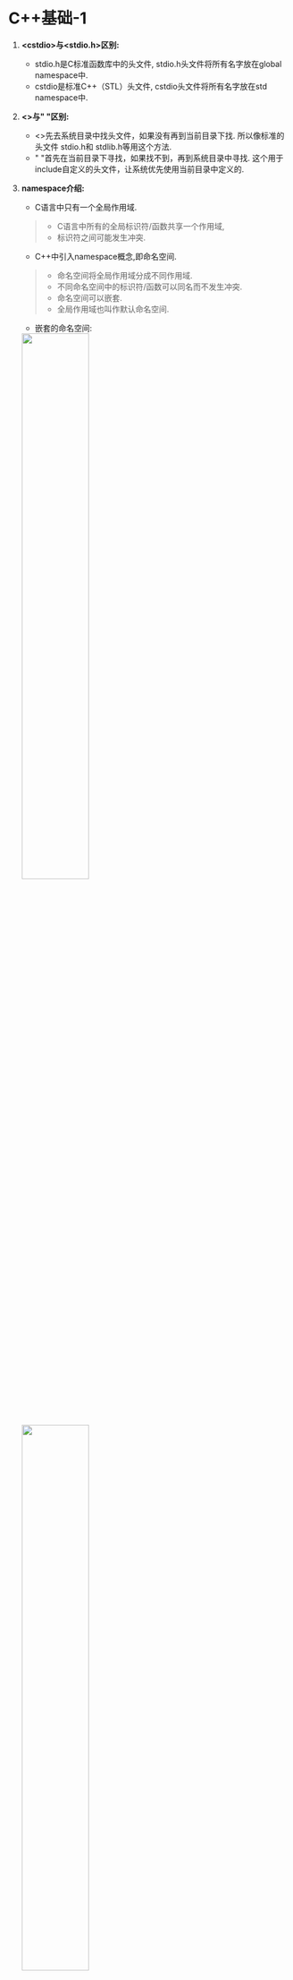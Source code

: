 # C++基础-1

1. **\<cstdio>与<stdio.h>区别:**
   - stdio.h是C标准函数库中的头文件, stdio.h头文件将所有名字放在global namespace中.
   - cstdio是标准C++（STL）头文件, cstdio头文件将所有名字放在std namespace中.
2. **<>与" "区别:**
   - <>先去系统目录中找头文件，如果没有再到当前目录下找. 所以像标准的头文件 stdio.h和 stdlib.h等用这个方法.
   - " "首先在当前目录下寻找，如果找不到，再到系统目录中寻找. 这个用于include自定义的头文件，让系统优先使用当前目录中定义的.
3. **namespace介绍:**
   - C语言中只有一个全局作用域.
   > - C语言中所有的全局标识符/函数共享一个作用域, 
   > - 标识符之间可能发生冲突.

   - C++中引入namespace概念,即命名空间.
   > - 命名空间将全局作用域分成不同作用域.
   > - 不同命名空间中的标识符/函数可以同名而不发生冲突.
   > - 命名空间可以嵌套.
   > - 全局作用域也叫作默认命名空间.

   - 嵌套的命名空间:
   <img src="../image/screenshot_namespace.png" width="50%" height="50%" />
   <img src="../image/screenshot_namespace1.png" width="50%" height="50%" />

   using指令: 可以使用using namespace 指令告诉编译器后续代码正在使用那个命名空间中的标识符/函数.
4. **继承和派生类:**
   - 继承允许我们依据另一个类来定义一个类,这使得创建和维护一个应用程序变得更容易,也达到了重用代码功能和提高效率的效果.
   - 当创建一个类时,不需要重新编写成员变量和成员函数,只需要指定新建的类继承一个已有的类即可.这个已有的类称为基类, 新建的类称为派生类.
   例: 
      单继承:`class derived-class: public/protected/private base-class`  
      多继承: `class derived-class: public/protected/private base-class, public/protected/private base-class1`
   - 继承有三种继承类型:public, protected, private. 我们通常使用public.
     公有继承(public): 当一个类派生自公有基类时,基类的公有成员也是派生类的公有成员,基类的保护成员也是派生类的保护成员,基类的私有成员不能直接被派生类访问,但是可以通过调用基类的公有和保护成员来访问.
     保护继承(protected): 当一个类派生自保护基类时, 基类的公有和保护成员将称为派生类的保护成员.
     私有继承(private): 当一个类派生自私有基类时, 基类的公有和保护成员将成为派生类的私有成员.
5. **访问控制和继承:**
   **在没有继承的情况下，protected和private相同.**
    ![截图](../image/screenshot.png)
6. **重载运算符和重载函数:**  
   - 当调用一个重载函数或重载运算符时，编译器通过所使用的参数类型与定义中的参数类型进行对比,决定选用最合适的定义,选择最合适的重载函数或重载运算符的过程称为**重载决策**.
   - 重载函数: 在同一作用域内,可以声明几个功能类似的同名函数,但是这些函数的形参(个数或类型或顺序)必须不同.
   - 重载运算符: 可以重新定义或重载C++内置的大部分运算符.
      > 重载的运算符是带有特殊名称的函数,函数名是由关键字operator和其后要重载运算符符号构成的,与其他函数一样,重载运算符有一个返回类型和一个参数列表.例:`Box operator+(const Box& b)`
    <img src="../image/screenshot_operator.png" width="50%" height="50%" />
   - 上图例子中中的 if (p1 == p2) 语句，相当于对象p1调用函数“operator==”，把对象p2作为一个参数传递给该函数，从而实现了两个对象的比较。
7. **多态和虚函数:**
   <img src="../image/screenshot_duotai.png" width="50%" height="50%" />
   - 上图中导致输出错误的原因是调用函数area()被编译器设置为基类中的版本,这就是所谓的**静态多态**或**静态链接**-函数调用在程序执行前就已经设置好了,故也叫**早绑定**.
  
   <img src="../image/screenshot_duotai_virtual.png" width="50%" height="50%" />
   
   - 上图中输出正确结果原因是area()函数会在每个子类中具有不同的实现.这就是**多态**的一般使用方式.
   - 虚函数: 是在基类中使用关键字virtual声明的函数. 在派生类中重新定义基类中定义的虚函数时, 会告诉编译器不要静态链接到该函数, 这种操作称为**动态链接**或**后期绑定**.
   - 纯虚函数: 在基类中定义虚函数，以便在派生类中重新定义该函数更好地适用于对象，但是您在基类中又不能对虚函数给出有意义的实现，这个时候就会用到纯虚函数。
      > `virtual int area() = 0;` = 0 告诉编译器,函数没有主体, 是纯虚函数.
8. **数据抽象和数据封装:**
   - 数据抽象指只向外界提供关键信息,并隐藏实现细节.C++类为数据抽象提供了可能,其可以向外界提供用于操作的公有方法,外界实际上并不清楚类的内部实现.
   - 数据抽象和数据封装的好处:
     > 类的内部受到保护,不会因无意的用户级错误导致对象状态受损.
     > 类实现可能随着时间的推移而发生变化,以便对应不断变化的需求,或者应对那些要求不改变用户级代码的错误报告。
9. **预处理器:**
    - 预处理器是一些指令,指示编译器在实际编译之前所需完成的预处理.
    - 所有的预处理器指令都是以(#)开头,只有空格符可以出现在预处理器之前,预处理器指令不是C++语言,所以它们不会以分号(;)结尾.
      > `#include`指令用于把头文件包含到源文件中.
    - #define预处理指令用于创建符号常量,该符号常量通常被称为**宏**.
      > 例: `#define PI 3.14159`
    - 参数宏:使用#define来定义一个带参数的宏.
      > 例: `#define MIN(a,b) (a < b ? a : b)`
    - 条件编译: 可以用来有选择的对部分程序源代码进行编译.
      <img src="../image/screenshot_define.png" width="100%" height="100%" />
10. **信号处理:**
    - 信号是由操作系统传给进程的中断,会提前终止一个程序,可以通过ctrl+c产生中断.
    - 下表所列信号可以在程序中捕获:
      <img src="../image/screenshot_signal.png" width="70%" height="70%" />
    - C++信号处理库提供signal函数来捕获突发/中断事件.
      > 例: `signal(SIGINT, signalHandler);`  //捕获到ctrl+c中断时执行signalHandler函数.
    - raise()函数:其可以生成突发/中断信号.
      > 例: `raise( SIGINT);` // 可以产生一个与ctrl+c效果相同的一个中断.
11. **异常处理:**
    - C++异常是指在程序运行时发生的特殊情况,比如尝试除以零操作.
    - C++异常处理涉及到三个关键字:
      > throw: 当出现问题时,程序会抛出一个异常.
      > catch: 用于捕获异常,可以捕获C++标准内置的异常(定义在\<exception>中)),也可以自定义异常.
      > try: try块中放置可能抛出异常的代码,try块中的代码被称为**保护代码**.
12. **动态内存:**
    - C++程序中的内存分为两部分:
      > - 栈: 在函数内部声明的所有变量都占用栈内存.
      > - 堆: 用于动态内存分配.
    - 很多时候,我们无法提前预知需要多少内存来存储某个定义变量中的特定信息,所需内存的大小需要在运行时才能确定,这时就需要分配堆中的内存,使用new和delete运算符.
      > 例: `int *array=new int [m];`  //动态分配,数组长度为 m
13. **模板:**
    [模板讲解](https://blog.csdn.net/lms1008611/article/details/81985815)
    - 人们需要编写多个形式和功能都相似的函数或类, 于是C++引人了**函数模板**和**类模板**, 编译器从函数模板和类模板可以自动生成多个函数和类，避免了程序员的重复劳动.
      例: ./template/template.c
    * 函数模板:
    > 函数模板可以用来创建一个通用的函数，以支持多种不同的形参，避免重载函数的函数体重复设计.
    ```
      template<typename(或class) T>
      <返回类型><函数名>(参数表)
      {
        函数体
      }
    ```
14. **智能指针:**
    - 动态内存管理经常会出现两种问题: 一种是忘记释放内存, 会造成内存泄漏; 一种是尚有指针引用内存的情况下就释放了它, 就会产生引用非法内存的指针.
    - 为了更加容易（更加安全）的使用动态内存, 引入了智能指针的概念. 智能指针的行为类似常规指针, 重要的区别是它负责自动释放所指向的对象.
    - 智能指针分类:
      > unique_ptr: 持有对对象的独有权, 即unique_ptr不共享它所管理的对象(两个unique_ptr不能指向一个对象).
      > shared_ptr: 共享所有权的智能指针，允许多个指针指向同一个对象.
      > weak_ptr: 不控制所指向对象生存期的智能指针，它指向一个由shared_ptr管理的对象，将一个weak_ptr绑定到一个shared_ptr不会改变shared_ptr的引用计数。一旦最后一个指向对象的shared_ptr被销毁，对象就会被释放，即使有weak_ptr指向对象，对象还是会被释放.
15. **引用:**
    - 引用不是对象, 而是一个对象的一个别名.
    - 定义指针时编译器会自动分配内存, 而引用不会单独分配空间.
    - 指针作为参数时, 会拷贝指针作为参数, 由于指针指向的是一个对象, 因此在函数内可以实现对指针所指向对象的修改. 引用作为参数时, 实际是传递对象的本身因此不需要拷贝. 
16. **vector:**
    - vector将元素存储在连续内存空间中, 当添加的元素超过原先分配的内存大小时, 就需要重新申请空间, 并把原来的元素移到新的内存中. 通常vector实现通常会比空间需求分配更大的空间, 以避免在添加元素时频繁的重新分配空间并对数据进行移动.
17. **class**和**struct**: 本质没有区别(都可以定义类), 只是默认访问控制权限不同(class默认为private, struct默认为public)
18. **sizeof**: 其是操作符而不是函数, 结果为参数数据占用的空间大小而不是参数维数.
    **strlen**: 从参数所指向的内存开始往后计数, 直到内存中的内容为0(即'\0').
    **string**: 字符串是以'\0'结尾的字符数组.

    <table><tr><td bgcolor=AntiqueWhite>char *str3 = "hello";//最后有一个”隐形“的'\0'
    
    printf("test3 %lu %lu\n\n", sizeof(str3), strlen(str3)); //8 5
    注: str3并不是一个数组，而是一个字符指针, 因此sizeof(str3)为8, strlen还是从str3指向的地址开始，直到遇到’\0’，即得到长度5</td></tr></table>
    <table><tr><td bgcolor=AntiqueWhite> char str1[8] = "hello";
    
    printf("test1 %lu %lu\n\n", sizeof(str1), strlen(str1)); //8 5
    注: str1占用空间是8，而strlen仍然是5</td></tr></table>
    <table><tr><td bgcolor=AntiqueWhite> char str2[] = {'h','e','l','l','o'};
    
    printf("test2 %lu %lu\n\n", sizeof(str2), strlen(str2)); //5 10
    注: 在str2中没有看到'\0'，所以你可能看到的结果是10，也可能是另外一个莫名其妙的值，甚至可能导致程序崩溃</td></tr></table>
    <table><tr><td bgcolor=AntiqueWhite> char str4[] = "hello";
    
    testArr(str4);//8 5 
    注: 当数组作为参数时，实际上只是一个指针，所以用sizeof计算时，会得到8</td></tr></table>
    <table><tr><td bgcolor=AntiqueWhite> char str6[10] = {0};
    
    printf("test6 %lu %lu\n\n", sizeof(str6), strlen(str6)); //10 0
    注: sizeof结果为10，但是由于都是0，因此strlen得到长度位0</td></tr></table>
    <table><tr><td bgcolor=AntiqueWhite> char str7[5] = "hello";
    
    printf("test7 %lu %lu\n\n", sizeof(str7), strlen(str7)); //5 10
    注: sizeof结果是5，它没有空间容纳最后的’\0’, 因此导致strlen计算的结果和test2一样，可能会是任意值</td></tr></table>

19. **const用法:**
	参考资料[链接](https://www.jb51.net/article/118141.htm)
	1. 修饰常量:
	> * 基本原则: const 变量不可修改.
	2. const与指针:
	> const与指针的关系分为两种: 
	> * `const int* val`或`int const *val`: 可以改变指针指向，不能改变所指变量的值.
	> * `int* const val`: 不能改变指针指向，可以改变所指变量的值.
	> 总结: **左定值, 右定向**
    3. const修饰类对象:
	> * 基本原则: const修饰类对象时，其对象中的任何成员都不能被修改. const修饰的对象，该对象的任何非const成员函数都不能调用该对象，因为任何非const成员函数都会有修改成员变量的可能.
	4. const修饰类的成员变量
	> * 基本原则: const修饰的成员变量不能被修改，同时只能在初始化列表中被初始化，因为常量只能被初始化，不能被赋值.
	5. const修饰类的成员函数:
	> * 基本原则: 不能修改对象中的成员变量, 也不能调用类中任何非const成员函数(因为调用非const成员函数可能会修改对象中的成员变量).

20. **const常量与define宏定义的区别:**
	1. 处理阶段不同:
	> define是在预处理阶段，define常量从未被编译器看见，因为在预处理阶段就已经替换了. 而const常量在编译阶段使用.
	2. 类型和安全检查不同:
	> define没有类型，不做任何检查，仅仅是字符替换，没有类型安全检查，并且在字符替换时可能会产生意料不到的错误. const常量有明确的类型，在编译阶段会进行类型检查.
	3. 存储方式不同:
	> define是字符替换，有多少地方使用，就会替换多少次，不会分配内存. 编译器通常不会为const常量分配空间，只是将它们保存在符号表内，使他们成为一个编译期间的一个常量，没有读取内存的操作，效率也很高.
	
21. **static作用:**
	参考资料[链接](https://www.jianshu.com/p/321afbde1b48)
	1. 全局静态变量: 
   	> * 在全局变量前加关键字static, 全局变量就定义成为一个全局静态变量.
	> * 内存中位置: 静态存储区(在整个程序运行期间一直存在)
	> * 初始化: 未经初始化的全局静态变量会被自动初始化为0(自动对象的值是任意值)
	> * 静态全局变量与普通全局变量的区别在于: 全局静态变量在声明他的文件之外是不可见的，准确地说是从定义之处开始，到文件结尾．其他文件中可以定义相同名字的变量，不会产生冲突. 
	> 例: 加了static关键字的全局变量只能在本文件中使用. 例如在a.c中定义了static int a=10;那么在b.c中用extern int a是拿不到a的值得，a的作用域只在a.c中.

    2. 局部静态变量: 
   	> * 在局部变量前加上关键字static, 局部变量就变成一个局部静态变量.
	> * 内存中位置: 静态存储区
	> * 初始化: 未经初始化的全局静态变量会被自动初始化为0(自动对象的值是任意值)
	> * 作用域: 作用域仍为局部作用域，当定义它的函数或语句块结束的时候，作用域结束．但是当局部静态变量离开作用域后并没有销毁，而是仍然驻留在内存当中，只不过我们不能再对它进行访问，直到该函数再次被调用，并且值不变．
 
    3. 静态函数: 
	> * 在函数返回类型前加关键字static, 函数就定义为静态函数. 函数的定义和声明在默认情况下都是extern的, 静态函数与普通函数不同，它只能在声明它的文件中可见，不能被其他文件所使用.
	> 定义静态函数的好处在于: 静态函数不能被其他文件使用, 其他文件中可以定义相同名字的函数，不会发生冲突.

	4. 类的静态成员:
	> * 相对于非静态数据成员(每个实例都会有一个数据成员的拷贝), 静态数据成员在程序中有且仅有一个拷贝, 由该类型的实例对象所共享. 也就是说，**静态数据成员是该类的所有对象共有的**. 
	> * 因为静态数据成员在全局区，属于类所有对象共享，所以，它不属于特定的实例，在没有产生类实例的作用域也可见，即在没有产生类实例时，我们就可以操作它.
	> * 与全局变量相比，静态数据成员具有两个优势: 第一，静态数据成员没有进入程序的全局命名空间，所以不存在与其他名字冲突的可能性，另外一点，静态数据成员可以是private成员，而全局变量不行，从这一方面说，静态数据成员维护了类的封装性.

	5. 类的静态函数:
	> * 与静态数据成员一样，我们可以为类创建静态成员函数，它为类的全部实例服务．
	> * 静态成员函数的this指针是缺省的，这很好理解，因为其并不属于某一个对象; 而普通成员函数一般都隐藏了一个指向自身的this指针.
	> * 因为静态成员函数的this指针是缺省的，所以其没办法访问类的非静态成员函数（联系this指针的作用），只能访问类的静态数据成员和静态成员函数.
	> * 因为静态成员函数的this指针是缺省的，所以不能将其定义为虚函数，因为虚函数表需要通过this指针访问。同理静态成员变量也无法使用虚函数.

	**注: 对一个类中成员变量和成员函数来说，加了static关键字，则此变量/函数就没有了this指针了，必须通过类名才能访问.**

22. **指针和引用的区别:**
	1. 指针有自己的一块空间, 而引用只是一个别名.
	2. 使用sizeof看一个指针大小为8(64为操作系统), 而引用则是被引用对象的大小.
	3. 指针可以被初始化为NULL, 而引用必须被初始化且必须是一个已有对象的引用.
	4. 作为参数传递时，指针需要被解引用才可以对对象进行操作，而直接对引用的修改都会改变引用所指向的对象.

23. **数组和链表的区别:**
	参考资料[链接](https://www.nowcoder.com/tutorial/93/2550f96bf7034399a3eb6dd3dafdce82)
	1. 数组: 
	> * 数组将元素在内存中连续存放, 可以通过下标快速访问数组中的任何元素. 数组在非末尾插入和删除数据效率低, 插入和删除数据时都会产生数据在内存中的移动和拷贝.
	2. 链表:
	> * 链表中的元素在内存中不是顺序存储的，而是通过存在元素中的指针联系到一起. 如果要访问链表中一个元素，需要从第一个元素开始，一直找到需要的元素位置. 但是增加和删除一个元素对于链表数据结构就非常简单了，只要修改元素中的指针就可以了. 

24. **C++内存管理:**
	参考资料[链接](https://www.jianshu.com/p/19771f5a89ea)
	1. 栈区(stack): 存放为运行时函数分配的局部变量、函数参数、返回数据、返回地址等. 函数执行结束后栈区自动释放. 栈内存分配效率高，由操作系统和编译器自动分配，但存储空间有限.
	2. 堆区(heap): 调用new/malloc函数时在堆区动态分配内存，同时需要调用delete/free来手动释放申请的内存, 否则可能会发生内存泄露和内存越界情况.
	3. 全局区(静态区): 存储程序的全局变量和静态变量.
	4. 常量区: 常量区内存空间存储常量（包括字符串等内容）.
	5. 代码区: 代码区存放函数体的二进制代码.

25. **静态链接库与动态链接库:**
    1. 当程序与静态库链接时，库中所有的目标文件都会被copy到可执行文件中，造成代码量增多. 而动态库是在运行时才将代码copy到内存中.
    2. 因为静态库是在编译的时候就已经完成copy，所以运行速度快，而动态库是在运行的时候才拷贝需要的函数，所以运行速度慢（可以理解为静态库是以空间换了时间）.
    3. 动态库是被多个程序共享，而静态库是每个程序拥有自己的一份copy.
    4. 如果需要对程序中的库进行修改和优化，使用动态库只需要重新将库编译即可；而使用静态库则需要将依赖静态库的文件都重新编译.

26. **inline函数的作用:**
	1. 优点: 指定为内联函数避免频繁调用消耗大量的栈空间。将函数指定为inline，就是在其调用位置展开，从而能对提高运行效率(不用再去寻找函数的实现).
	2. 缺点: 在调用位置展开从而也决定了内联函数的缺点，增大了代码量，从而消耗了内存空间.

27. **extern关键字的作用:**
	告诉编译器，这是一个全局变量或函数，如果在本文件中没有找到相应的变量或函数，可以在后面或其他文件中寻找.

28. **哪些情况下必须使用初始化列表:**
	1. 初始化类的成员有两种方式，一是使用初始化列表，二是在构造函数体内进行赋值操作. 使用初始化列表主要是基于性能问题.
	2. 常量成员，引用类型成员必须采用初始化列表形式，因为这两种成员只能初始化，不能赋值.
	3. 对于没有构造函数的类类型，因为使用初始化列表可以不必调用默认构造函数来完成初始化, 而直接调用拷贝构造函数初始化，这样是非常高效的.

29. **指针函数和函数指针:**
	1. 指针函数，简单的来说，就是一个返回指针的函数，其本质是一个函数，而该函数的返回值是一个指针.
	> 例: `int *fun(int x,int y)`
	2. 函数指针: 指向函数入口地址的指针. **指向函数的指针变量不是固定指向哪一个函数的，而只是表示定义了一个这样类型的变量，它是专门用来存放函数的入口地址的; 在程序中把哪一个函数的地址赋给它，它就指向哪一个函数**.
	> * 参考资料[链接1](https://www.jianshu.com/p/405a81d8e7b4)
	> * 参考资料[链接2](https://www.jianshu.com/p/6e858052b0f9)
	> * 格式: 类型名 (*指针变量名)(函数参数列表)
	> * 函数指针的用途: 调用函数和做函数的参数.

30. **#和##区别:**
	参考资料[链接](https://www.jianshu.com/p/595bd0d4eff3)
	> #: 预处理阶段进行替换.
	> ##: 将##前面与##后面的内容做连接，构成一个新的值，这个新的值不是一个字符串.

31. **单引号(')和双引号("):**
	> 单引号: 表明单个字符.
	> 双引号: 表示字符串.

32. **野指针:**
	> 1. 定义: 指向一个已删除的对象或未申请访问受限内存区域的指针.
	> 2. 产生原因: 
	> * 未初始化指针变量: 
	`int i = 3;`
	`int* p;`
	`*p=i;`  //野指针, p指向的内存访问受限. 因为指针未初始化，**指向的内存块是随机的**.
	> * 指针释放后之后未置空(悬空指针).
	`int i = 3;`
	`int* p = new int[3]`
	`delete [] a;`
	`*p = 3; `  // 野指针, p指向的内存访问受限. 此内存块已被delete释放.

33. **register关键字:**
	> 1. register关键字请求编译器将变量尽可能存储在CPU内部存储器中, 而不是通过内存寻址访问, 以提高效率. 
		注: 如果定义了很多register变量, 可能会超过CPU的寄存器个数, 超过容量, 因此是尽可能.
	> 2. register修饰的几点限制:
	> * register变量必须是能被CPU所接受的类型. 这通常意味着register变量必须是一个单个的值，并且长度应该小于或者等于整型的长度. 不过，有些机器的寄存器也能存放浮点数.
    > * 因为register变量可能不存放在内存中，所以不能用“&”来获取register变量的地址. 由于寄存器的数量有限，而且某些寄存器只能接受特定类型的数据（如指针和浮点数），因此真正起作用的register修饰符的数目和类型都依赖于运行程序的机器，而任何多余的register修饰符都将被编译程序所忽略. 在某些情况下，把变量保存在寄存器中反而会降低程序的运行速度. 因为被占用的寄存器不能再用于其它目的; 或者变量被使用的次数不够多，不足以装入和存储变量所带来的额外开销.
    > * 早期的C编译程序不会把变量保存在寄存器中，除非你命令它这样做，这时register修饰符是C语言的一种很有价值的补充. 然而，随着编译程序设计技术的进步，在决定那些变量应该被存到寄存器中时，现在的C编译环境能比程序员做出更好的决定. 实际上，许多编译程序都会忽略register修饰符，因为尽管它完全合法，但它仅仅是暗示而不是命令.
	> 3. **C++编译器有自己的优化方式，即使不使用register关键字编译器也会自动优化.**

34. **override关键字:**
	参考资料[链接](http://c.biancheng.net/view/1561.html)
	> override关键字告诉编译器, 该函数应该**覆盖**基类中的函数. 如果该函数实际上没有覆盖任何函数, 例如形参类型不同则无法覆盖, 则会导致编译器报错.

35. **STL--string类**
* C++ 从 C 继承的字符串概念仍然是以 '\0' 为结束符的 char 数组。
* 字符串中元素的访问可使用两种方法访问字符串中的单一字符：下标操作符[] 和成员函数at()，两者区别：
  > 1）下标操作符 [] 在使用时不检查索引的有效性
	> 2) 函数 at() 在使用时会检查下标是否有效。
* find() 函数和没有搜索到期望的字符（或子串），则返回 npos；若搜索成功，则返回搜索到的第 1 个字符或子串的位置

36. **STL--容器**
容器资料[链接](http://c.biancheng.net/stl/sequence_container/)
* array<T,N> (数组容器) ：是一个长度固定的序列，有 N 个 T 类型的对象，不能增加或删除元素。
* vector<T> (向量容器) ：是一个长度可变的序列，用来存放T类型的对象。必要时，可以自动增加容量，但只能在序列的末尾高效地增加或删除元素。
* deque<T> (双向队列容器) ：是一个长度可变的、可以自动增长的序列，在序列的两端都不能高效地增加或删除元素。
* list<T> (链表容器) 是一个长度可变的、由 T 类型对象组成的序列，它以双向链表的形式组织元素，在这个序列的任何地方都可以高效地增加或删除元素。访问容器中任意元素的速度要比前三种容器慢，这是因为 list<T> 必须从第一个元素或最后一个元素开始访问，需要沿着链表移动，直到到达想要的元素。
* forward list<T> (正向链表容器) ：是一个长度可变的、由 T 类型对象组成的序列，它以单链表的形式组织元素，是一类比链表容器快、更节省内存的容器，但是它内部的元素只能从第一个元素开始访问。

37. **STL--map容器**
**map容器资料[链接](http://c.biancheng.net/stl/map/)** ,map容器是一种关联容器，对象的位置取决于和它关联的键的值。
**map容器有四种：**
  > 1. map<K,T>: 保存pair<const K,T>类型的元素。map容器中的每个键值都是唯一的，不允许有重复的键值，可以进行一对一或者一对多的映射。map容器中的元素都是有序的，元素在容器中内的顺序是通过比较键确定的。
	> 2. multimap<K,T>:与map<K,T>容器类似，也会对元素排序。不通点在于multimap容器允许使用重复的键值。
	> 3. unordered_map<K,T>:其中的pair<const K,T>元素的顺序并不是由键值确定的，而是由键值的哈希表决定的。
	> 4. unordered_map<K,T>:也可以通过键值生成的哈希值来确定对象的位置，允许有重复的键值。

38. **map容器：**
- map<K,T>每个T类型的对象都有一个关联的K类型的键。容器内对象的位置是通过比较键决定的,map 使用 less<K> 对元素排序。
- STL map 容器对元素的组织方式并没有具体要求，但元素一般都会保存在一个平衡二叉树中。容器中的元素被组织成一个平衡二叉树，因而树的高度——根节点和叶节点之间的高度是最低的。如果每个节点的左子树和右子树的高度差不超过 1，那么可以说这棵二叉树就是平衡的。
- map<K，T> 中的每个元素都是同时封装了对象及其键的 pair<const K，T> 类型对象，这里不能修改 const K，否则会影响容器结构。
- map元素创建函数：
	> pair<const K,T>和make_pair:插入map中不存在的元素。例：std::pair<char,int>('a',100)
	> make_pair <T1,T2>()  例：std::make_pair("Ann",25)
- map插入元素函数：
  > 成员函数 insert():返回一个 pair<iterator,bool> 对象。对象的成员 first 是一个map<K,T>迭代器, 它要么指向插入元素，要么指向阻止插入的元素。如果 map 中已经保存了一个和这个键相同的对象，就会出现后面这种情况。这个对象的成员变量 second (布尔型)是返回对象，如果插入成功，返回值为 true，否则为 false。
- map获取元素函数：
  > 成员函数 at() 返回的是参数键对应的对象。如果这个键不存在，就会拋出 out_of_range 异常。
	> 成员函数 find() 可以返回一个元素的迭代器，这个元素的键值和对象匹配。
- map删除元素函数：
  > 成员函数erase(): 通过迭代器或键值删除元素
- map迭代器：
  > for (std::map<char,int>::iterator it=mymap.begin(); it!=mymap.end(); ++it)
				std::cout << it->first << " => " << it->second << '\n';

39. **emplace_back()取代push_back():**
> push_back()函数向容器中加入一个临时对象时，首先会调用构造函数生成这个对象，然后调用拷贝构造函数将这个对象放入容器中，最后释放临时对象。
> emplace_back()函数向容器中加入临时对象，临时对象原地构造，没有赋值或移动的操作。
**emplace()与insert():**
> 与上例相同
**综上：emplace_back()/emplace()相比push_back()/insert()最大的作用是避免了不必要的临时变量，因此执行速度快、效率更高。**

40. **virtual析构函数**:
> 定义一个父类的指针，指向子类对象，而在delete 父类指针时，期望释放对象。但父类析构函数不加Virtual修饰，则只会调用父类析构函数，而不调用子类析构函数，导致只释放了对象的父类部分，而子类部分没有释放.

41. **explicit关键字:**
> 主要是用来修饰类的构造函数，表明该构造函数是显式的，禁止单参数构造函数的隐式转换, 即如果c++类的其中一个构造函数有一个参数，那么在编译的时候就会有一个缺省的转换操作：将该构造函数对应数据类型的数据转换为该类对象。
[explicit讲解1](https://www.jb51.net/article/101557.htm)
[explicit讲解2](https://www.cnblogs.com/gklovexixi/p/5622681.html)

42. **C++类中的特殊成员函数:**
  六个函数特殊成员函数分别是：  
  * 默认构造函数
    > 默认构造函数指不需要参数就能初始化的构造函数。包含无参和所有参数有默认值两种类型的构造函数。
  * 复制构造函数
    > 复制构造函数指使用该类的对象作为参数的构造函数。可以有其他参数，但必须提供默认值。
  * 复制赋值运算符
    > 重载等号=，将该类的对象赋值给已定义对象。
  * 析构函数
  * 移动构造函数
    > C++11新增，该类的右值对象为参数的构造函数，其余同复制构造函数。
  * 移动复制运算符
    > 同复制赋值运算符，唯一不同是参数为右值。
  **C++11新增了=default和=delete函数修饰符，提示编译器使用默认或者删除默认的特殊函数。需要注意的是这两个修饰符只能修饰上述特殊函数.**
  [default讲解](https://mp.weixin.qq.com/s?__biz=MzI2OTA3NTk3Ng==&mid=2649284831&idx=1&sn=177853e985bb3d443b736e7f63152a9d&chksm=f2f993b8c58e1aae2f353beefa1dd30b50ec5ecde2e9f18a5af799286deb5a125305b5232b00&mpshare=1&scene=1&srcid=0326Mq0sWvh9bTYMTlZumlTn&sharer_sharetime=1585311683398&sharer_shareid=87c63c66f42a4150bca9a3d2a69b5061&exportkey=AxJXk5ZcW%2B1aJ7YUQJGB0%2BI%3D&pass_ticket=QGB2T9QUKj9%2FDBqTZFRux2fE2MBP33SOaQpnm2b6PMup%2BAIscHX8wNq7hY6vPvW%2F#rd)
  [特殊成员函数讲解](https://www.jb51.net/article/155953.htm)

43. **多进程和多线程:**
  * 基于进程的多任务处理是**程序的并发执行**.
  * 基于线程的多任务处理是同一**程序的片段的并发执行**.
  > 多线程程序包含可以同时运行的两个或多个部分。这样的程序中的每个部分称为一个线程，每个线程定义了一个单独的执行路径.
  > 多个线程访问同一资源时，为了保证数据的一致性，最简单的方式就是使用 mutex（互斥锁）.
  [互斥锁讲解](https://www.cnblogs.com/zhanghu52030/p/9166737.html)

44. **左值,右值和左值引用,右值引用:**
  [左,右值含义](https://www.jianshu.com/p/d19fc8447eaa)
  * C++11中可以取地址的、有名字的就是左值.
  * C++11中不能取地址的、没有名字的就是右值（将亡值或纯右值）.
  **区分左值和右值的便捷方法：看能不能对表达式取地址，如果能，则为左值，否则为右值.**

  * 左值引用就是对一个左值进行引用的类型. 右值引用就是对一个右值进行引用的类型.
  **左值引用只能绑定左值，右值引用只能绑定右值，如果绑定的不对，编译就会失败.**
  
  > 1. 左值引用， 使用 T&, 只能绑定左值
  > 2. 右值引用， 使用 T&&， 只能绑定右值
  > 3. 常量左值， 使用 const T&, 既可以绑定左值又可以绑定右值
  > 4. 已命名的右值引用，编译器会认为是个左值

45. **深浅拷贝:**
  [深浅拷贝含义1](https://www.jb51.net/article/120922.htm)
  [深浅拷贝含义2](https://www.yanbinghu.com/2020/01/05/12139.html)
  * 浅拷贝:指的是仅拷贝对象的所有成员，而不包括其引用对象（例如指针指向的内容）.
  * 深拷贝:除了拷贝其成员本身的值之外，还拷贝的成员指向的动态内存区域等类似的内容.

46. **static_cast:**
  * 用于基类和派生类之间指针或引用的转换
    > 上行转换（派生类转换为基类）是安全的.
    > 下行转换（基类转换为派生类）是不安全的(因为没有动态类型检查).
  * 基本类型数据之间的转换.
  * 空指针转换为目标类型的指针.
  * 任何类型转换为`void`类型.

  注意：static_cast不能转换掉expression的const、volatile、或者__unaligned属性

47. **dynamic_cast:**
  * 用于基类和派生类之间指针或引用的转换
    > 上行转换和下行转换都是安全的，还可以用于类之间的交叉转换.

48. **const_cast:**
  * `const_cast` 用于移除变量的`const`或者`volatile`限定符(只能进行指针、引用类型转换).

49. **reinterpret_cast:**
  * `reinterpret_cast`可以用来处理无关类型之间的转换.